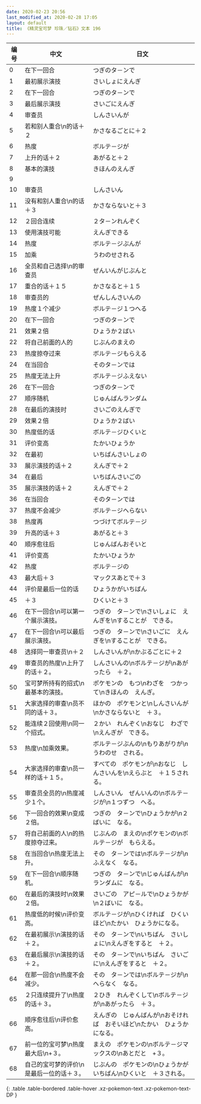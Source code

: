 ```yaml
---
date: 2020-02-23 20:56
last_modified_at: 2020-02-28 17:05
layout: default
title: 《精灵宝可梦 珍珠／钻石》文本 196
---
```

| 编号 | 中文 | 日文 |
| ---- | ---- | ---- |
| 0 | 在下一回合 | つぎのタ－ンで |
| 1 | 最初展示演技 | さいしょにえんぎ |
| 2 | 在下一回合 | つぎのタ－ンで |
| 3 | 最后展示演技 | さいごにえんぎ |
| 4 | 审查员 | しんさいんが |
| 5 | 若和别人重合\n的话＋２ | かさなるごとに＋２ |
| 6 | 热度 | ボルテ－ジが |
| 7 | 上升的话＋２ | あがると＋２ |
| 8 | 基本的演技 | きほんのえんぎ |
| 9 | 　 | 　 |
| 10 | 审查员 | しんさいん |
| 11 | 没有和别人重合\n的话＋３ | かさならないと＋３ |
| 12 | ２回合连续 | ２タ－ンれんぞく |
| 13 | 使用演技可能 | えんぎできる |
| 14 | 热度 | ボルテ－ジぶんが |
| 15 | 加乘 | うわのせされる |
| 16 | 全员和自己选择\n的审查员 | ぜんいんがじぶんと |
| 17 | 重合的话＋１５ | かさなると＋１５ |
| 18 | 审查员的 | ぜんしんさいんの |
| 19 | 热度１个减少 | ボルテ－ジ１つへる |
| 20 | 在下一回合 | つぎのタ－ンで |
| 21 | 效果２倍 | ひょうか２ばい |
| 22 | 将自己前面的人的 | じぶんのまえの |
| 23 | 热度掠夺过来 | ボルテ－ジもらえる |
| 24 | 在当回合 | そのタ－ンでは |
| 25 | 热度无法上升 | ボルテ－ジふえない |
| 26 | 在下一回合 | つぎのタ－ンで |
| 27 | 顺序随机 | じゅんばんランダム |
| 28 | 在最后的演技时 | さいごのえんぎで |
| 29 | 效果２倍 | ひょうか２ばい |
| 30 | 热度低的话 | ボルテ－ジひくいと |
| 31 | 评价变高 | たかいひょうか |
| 32 | 在最初 | いちばんさいしょの |
| 33 | 展示演技的话＋２ | えんぎで＋２ |
| 34 | 在最后 | いちばんさいごの |
| 35 | 展示演技的话＋２ | えんぎで＋２ |
| 36 | 在当回合 | そのタ－ンでは |
| 37 | 热度不会减少 | ボルテ－ジへらない |
| 38 | 热度再 | つづけてボルテ－ジ |
| 39 | 升高的话＋３ | あがると＋３ |
| 40 | 顺序愈往后 | じゅんばんおそいと |
| 41 | 评价变高 | たかいひょうか |
| 42 | 热度 | ボルテ－ジの |
| 43 | 最大后＋３ | マックスあとで＋３ |
| 44 | 评价是最后一位的话 | ひょうかがいちばん |
| 45 | ＋３ | ひくいと＋３ |
| 46 | 在下一回合\n可以第一个展示演技。 | つぎの　タ－ンで\nさいしょに　えんぎを\nすることが　できる。 |
| 47 | 在下一回合\n可以最后展示演技。 | つぎの　タ－ンで\nさいごに　えんぎを\nすることが　できる。 |
| 48 | 选择同一审查员\n＋２ | しんさいんが\nかぶるごとに＋２ |
| 49 | 审查员的热度\n上升了的话＋２。 | しんさいんの\nボルテ－ジが\nあがったら　＋２。 |
| 50 | 宝可梦所持有的招式\n最基本的演技。 | ポケモンの　もつ\nわざを　つかって\nきほんの　えんぎ。 |
| 51 | 大家选择的审查\n员不同的话＋３。 | ほかの　ポケモンと\nしんさいんが\nかさならないと　＋３。 |
| 52 | 能连续２回使用\n同一个招式。 | ２かい　れんぞく\nおなじ　わざで\nえんぎが　できる。 |
| 53 | 热度\n加乘效果。 | ボルテ－ジぶんの\nもりあがりが\nうわのせ　される。 |
| 54 | 大家选择的审查\n员一样的话＋１５。 | すべての　ポケモンが\nおなじ　しんさいんを\nえらぶと　＋１５される。 |
| 55 | 审查员全员的\n热度减少１个。 | しんさいん　ぜんいんの\nボルテ－ジが\n１つずつ　へる。 |
| 56 | 下一回合的效果\n变成２倍。 | つぎの　タ－ンで\nひょうかが\n２ばいに　なる。 |
| 57 | 将自己前面的人\n的热度掠夺过来。 | じぶんの　まえの\nポケモンの\nボルテ－ジが　もらえる。 |
| 58 | 在当回合\n热度无法上升。 | その　タ－ンでは\nボルテ－ジが\nふえなく　なる。 |
| 59 | 在下一回合\n顺序随机。 | つぎの　タ－ンで\nじゅんばんが\nランダムに　なる。 |
| 60 | 在最后的演技时\n效果２倍。 | さいごの　アピ－ルで\nひょうかが\n２ばいに　なる。 |
| 61 | 热度低的时候\n评价变高。 | ボルテ－ジが\nひくければ　ひくいほど\nたかい　ひょうかになる。 |
| 62 | 在最初展示\n演技的话＋２。 | その　タ－ンで\nいちばん　さいしょに\nえんぎをすると　＋２。 |
| 63 | 在最后展示\n演技的话＋２。 | その　タ－ンで\nいちばん　さいごに\nえんぎをすると　＋２。 |
| 64 | 在那一回合\n热度不会减少。 | その　タ－ンでは\nボルテ－ジが\nへらなく　なる。 |
| 65 | ２只连续提升了\n热度的话＋３。 | ２ひき　れんぞくして\nボルテ－ジが\nあがったら　＋３。 |
| 66 | 顺序愈往后\n评价愈高。 | えんぎの　じゅんばんが\nおそければ　おそいほど\nたかい　ひょうかになる。 |
| 67 | 前一位的宝可梦\n热度最大后\n+３。 | まえの　ポケモンの\nボルテ－ジマックスの\nあとだと　+３。 |
| 68 | 自己的宝可梦的评价\n是最后一位的话＋３。 | じぶんの　ポケモンの\nひょうかが　いちばん\nひくいと　＋３される。 |
{: .table .table-bordered .table-hover .xz-pokemon-text .xz-pokemon-text-DP }